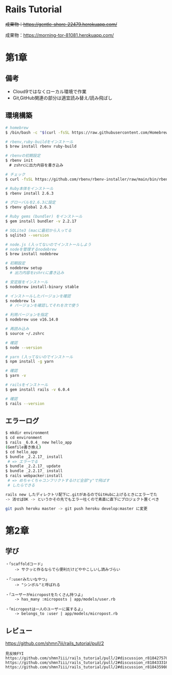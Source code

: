 # Rails Tutorial


~~成果物：https://gentle-shore-22479.herokuapp.com/~~

成果物：https://morning-tor-81081.herokuapp.com/

# 第1章

## 備考

- Cloud9ではなくローカル環境で作業
- Git,GitHub関連の部分は適宜読み替え/読み飛ばし

## 環境構築

```bash
# homebrew
$ /bin/bash -c "$(curl -fsSL https://raw.githubusercontent.com/Homebrew/install/HEAD/install.sh)"

# rbenv,ruby-buildをインストール
$ brew install rbenv ruby-build

# rbenvの初期設定
$ rbenv init
　# zshrcに出力内容を書き込み

# チェック
$ curl -fsSL https://github.com/rbenv/rbenv-installer/raw/main/bin/rbenv-doctor | bash

# Ruby本体をインストール
$ rbenv install 2.6.3

# グローバルを2.6.3に設定
$ rbenv global 2.6.3

# Ruby gems (bundler) をインストール
$ gem install bundler -v 2.2.17

# SQLite3 (macに最初から入ってる
$ sqlite3 --version

# node.js (入ってないのでインストールしよう
# nodeを管理するnodebrew
$ brew install nodebrew

# 初期設定
$ nodebrew setup
  # 出力内容をzshrcに書き込み

# 安定版をインストール
$ nodebrew install-binary stable

# インストールしたバージョンを確認
$ nodebrew ls
  # バージョンを確認してそれを次で使う

# 利用バージョンを指定
$ nodebrew use v16.14.0

# 再読み込み
$ source ~/.zshrc

# 確認
$ node --version

# yarn (入ってないのでインストール
$ npm install -g yarn

# 確認
$ yarn -v

# railsをインストール
$ gem install rails -v 6.0.4

# 確認
$ rails --version
```

## エラーログ
```bash
$ mkdir environment
$ cd environment
$ rails _6.0.4_ new hello_app
(Gemfile書き換え)
$ cd hello_app
$ bundle _2.2.17_ install
 # => エラーでる
$ bundle _2.2.17_ update
$ bundle _2.2.17_ install
$ rails webpacker:install
 # => めちゃくちゃコンフリクトするけど全部"y"で飛ばす
 # したらできる
```

```bash
rails new したディレクトリ配下に.gitがあるのでGitHubに上げるときにエラーでた
-> 消せばOK -> というかその先でもエラー吐くので素直に直下にプロジェクト置くべき
```

```bash
git push heroku master -> git push heroku develop:master に変更
```

# 第2章

## 学び

```planetext
・「scaffoldコード」
    -> サクッと作るならでら便利だけどややこしいし読みづらい

・「:userみたいなやつ」
    -> "シンボル"と呼ばれる

・「ユーザーがmicropostをたくさん持つよ」
    -> has_many :microposts | app/models/user.rb

・「micropostは一人のユーザーに属するよ」
    -> belongs_to :user | app/models/micropost.rb
```

## レビュー
https://github.com/shmn7iii/rails_tutorial/pull/2
```planetext
見反映FYI
https://github.com/shmn7iii/rails_tutorial/pull/2#discussion_r818427570
https://github.com/shmn7iii/rails_tutorial/pull/2#discussion_r818433316
https://github.com/shmn7iii/rails_tutorial/pull/2#discussion_r818435908
```
